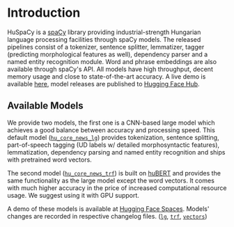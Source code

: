 # Introduction

HuSpaCy is a [spaCy](https://spacy.io) library providing industrial-strength Hungarian language processing facilities through spaCy models.
The released pipelines consist of a tokenizer, sentence splitter, lemmatizer, tagger (predicting morphological features as well), dependency parser and a named entity recognition module.
Word and phrase embeddings are also available through spaCy's API.
All models have high throughput, decent memory usage and close to state-of-the-art accuracy.
A live demo is available [here](https://huggingface.co/spaces/huspacy/demo), model releases are published to [Hugging Face Hub](https://huggingface.co/huspacy/).

## Available Models

We provide two models, the first one is a CNN-based large model which achieves a good balance between accuracy and processing speed.
This default model ([`hu_core_news_lg`](/docs/lg/)) provides tokenization, sentence splitting, part-of-speech tagging (UD labels w/ detailed morphosyntactic features), lemmatization, dependency parsing and named entity recognition and ships with pretrained word vectors.

The second model ([`hu_core_news_trf`](/docs/trf/)) is built on [huBERT](https://huggingface.co/SZTAKI-HLT/hubert-base-cc) and provides the same functionality as the large model except the word vectors.
It comes with much higher accuracy in the price of increased computational resource usage. We suggest using it with GPU support.

A demo of these models is available at [Hugging Face Spaces](https://huggingface.co/spaces/huspacy/demo).
Models' changes are recorded in respective changelog files. ([`lg`](/docs/lg/changelog), [`trf`](/docs/trf/changelog), [`vectors`](/docs/lg_vectors/changelog))
